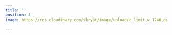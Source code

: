 ```yaml
---
title: ''
position: 1
image: https://res.cloudinary.com/skrypt/image/upload/c_limit,w_1240,dpr_auto,f_auto/v1583867271/chrinas/Home_r4zvv9.webp

---
```

